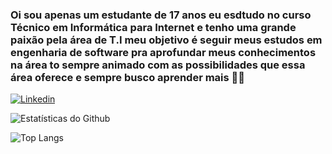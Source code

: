 ### Oi sou apenas um estudante de 17 anos eu esdtudo no curso Técnico em Informática para Internet e tenho uma grande paixão pela área de T.I meu objetivo é seguir meus estudos em engenharia de software pra aprofundar meus conhecimentos na área to sempre animado com as possibilidades que essa área oferece e sempre busco aprender mais 👨‍💻

[![Linkedin](https://img.shields.io/badge/LinkedIn-0077B5?style=for-the-badge&logo=linkedin&logoColor=white)](www.linkedin.com/in/andrey-siqueira-1bb88b306)

![Estatísticas do Github](https://github-readme-stats.vercel.app/api?username=siqueir4dev&show_icons=true&theme=tokyonight)

![Top Langs](https://github-readme-stats.vercel.app/api/top-langs/?username=siqueir4dev&hide_progress=true)
